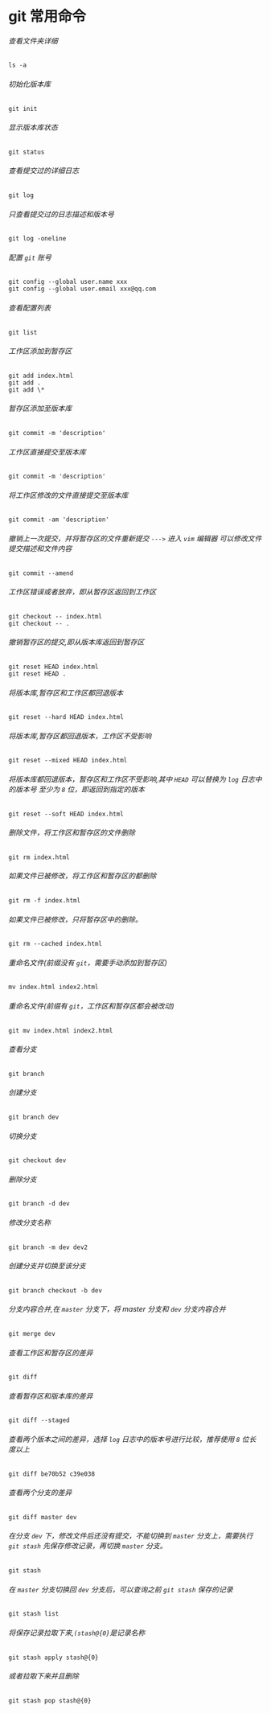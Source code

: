 # git 常用命令


###### 查看文件夹详细

```Shell
ls -a
```

###### 初始化版本库

```Shell
git init
```

###### 显示版本库状态

```Shell
git status
```

###### 查看提交过的详细日志

```Shell
git log
```

###### 只查看提交过的日志描述和版本号

```Shell
git log -oneline
```

###### 配置 `git` 账号

```Shell
git config --global user.name xxx
git config --global user.email xxx@qq.com
```

###### 查看配置列表

```Shell
git list
```

###### 工作区添加到暂存区

```Shell
git add index.html
git add .
git add \*
```

###### 暂存区添加至版本库

```Shell
git commit -m 'description'
```

###### 工作区直接提交至版本库

```Shell
git commit -m 'description'
```

###### 将工作区修改的文件直接提交至版本库

```Shell
git commit -am 'description'
```

###### 撤销上一次提交，并将暂存区的文件重新提交 `--->` 进入 `vim` 编辑器 可以修改文件提交描述和文件内容

```Shell
git commit --amend
```

###### 工作区错误或者放弃，即从暂存区返回到工作区

```Shell
git checkout -- index.html
git checkout -- .
```

###### 撤销暂存区的提交,即从版本库返回到暂存区

```Shell
git reset HEAD index.html
git reset HEAD .
```

###### 将版本库,暂存区和工作区都回退版本

```Shell
git reset --hard HEAD index.html
```

###### 将版本库,暂存区都回退版本，工作区不受影响

```Shell
git reset --mixed HEAD index.html
```

###### 将版本库都回退版本，暂存区和工作区不受影响,其中 `HEAD` 可以替换为 `log` 日志中的版本号 至少为 `8` 位，即返回到指定的版本

```Shell
git reset --soft HEAD index.html
```

###### 删除文件，将工作区和暂存区的文件删除

```Shell
git rm index.html
```

###### 如果文件已被修改，将工作区和暂存区的都删除

```Shell
git rm -f index.html
```

###### 如果文件已被修改，只将暂存区中的删除。

```Shell
git rm --cached index.html
```

###### 重命名文件(前缀没有 `git`，需要手动添加到暂存区)

```Shell
mv index.html index2.html
```

###### 重命名文件(前缀有 `git`，工作区和暂存区都会被改动)

```Shell
git mv index.html index2.html
```

###### 查看分支

```Shell
git branch
```

###### 创建分支

```Shell
git branch dev
```

###### 切换分支

```Shell
git checkout dev
```

###### 删除分支

```Shell
git branch -d dev
```

###### 修改分支名称

```Shell
git branch -m dev dev2
```

###### 创建分支并切换至该分支

```Shell
git branch checkout -b dev
```

###### 分支内容合并,在 `master` 分支下，将 master 分支和 `dev` 分支内容合并

```Shell
git merge dev
```

###### 查看工作区和暂存区的差异

```Shell
git diff
```

###### 查看暂存区和版本库的差异

```Shell
git diff --staged
```

###### 查看两个版本之间的差异，选择 `log` 日志中的版本号进行比较，推荐使用 `8` 位长度以上

```Shell
git diff be70b52 c39e038
```

###### 查看两个分支的差异

```Shell
git diff master dev
```

###### 在分支 `dev` 下，修改文件后还没有提交，不能切换到 `master` 分支上，需要执行 `git stash` 先保存修改记录，再切换 `master` 分支。

```Shell
git stash
```

###### 在 `master` 分支切换回 `dev` 分支后，可以查询之前 `git stash` 保存的记录

```Shell
git stash list
```

###### 将保存记录拉取下来,`(stash@{0}`是记录名称

```Shell
git stash apply stash@{0}
```

###### 或者拉取下来并且删除

```Shell
git stash pop stash@{0}
```

